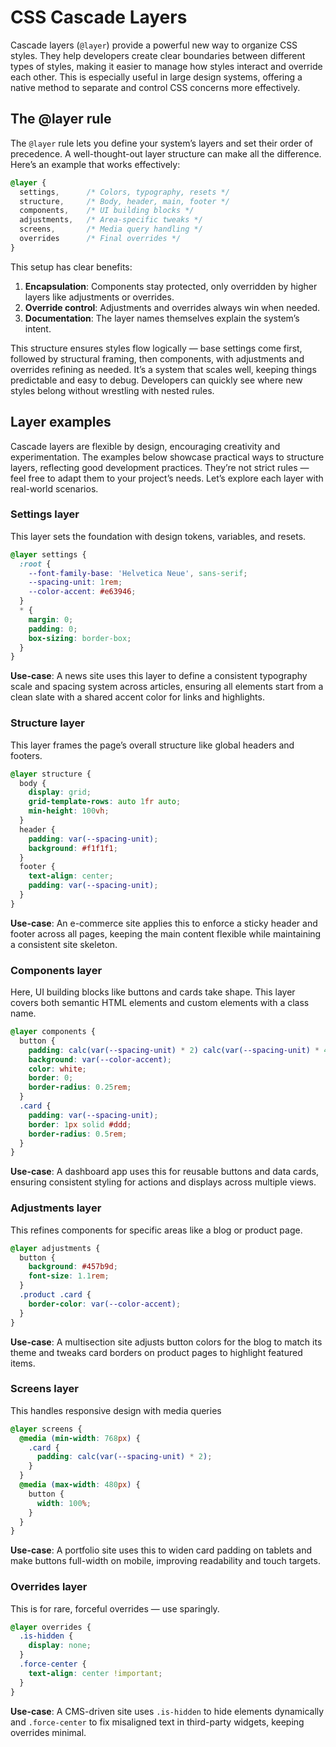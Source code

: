 
# CSS Cascade Layers
Cascade layers (`@layer`) provide a powerful new way to organize CSS styles. They help developers create clear boundaries between different types of styles, making it easier to manage how styles interact and override each other. This is especially useful in large design systems, offering a native method to separate and control CSS concerns more effectively.

## The @layer rule
The `@layer` rule lets you define your system’s layers and set their order of precedence. A well-thought-out layer structure can make all the difference. Here’s an example that works effectively:

```css
@layer {
  settings,      /* Colors, typography, resets */
  structure,     /* Body, header, main, footer */
  components,    /* UI building blocks */
  adjustments,   /* Area-specific tweaks */
  screens,       /* Media query handling */
  overrides      /* Final overrides */
}
```

This setup has clear benefits:
1. **Encapsulation**: Components stay protected, only overridden by higher layers like adjustments or overrides.
2. **Override control**: Adjustments and overrides always win when needed.
3. **Documentation**: The layer names themselves explain the system’s intent.

This structure ensures styles flow logically — base settings come first, followed by structural framing, then components, with adjustments and overrides refining as needed. It’s a system that scales well, keeping things predictable and easy to debug. Developers can quickly see where new styles belong without wrestling with nested rules.


## Layer examples
Cascade layers are flexible by design, encouraging creativity and experimentation. The examples below showcase practical ways to structure layers, reflecting good development practices. They’re not strict rules — feel free to adapt them to your project’s needs. Let’s explore each layer with real-world scenarios.


### Settings layer
This layer sets the foundation with design tokens, variables, and resets.

```css
@layer settings {
  :root {
    --font-family-base: 'Helvetica Neue', sans-serif;
    --spacing-unit: 1rem;
    --color-accent: #e63946;
  }
  * {
    margin: 0;
    padding: 0;
    box-sizing: border-box;
  }
}
```
**Use-case**: A news site uses this layer to define a consistent typography scale and spacing system across articles, ensuring all elements start from a clean slate with a shared accent color for links and highlights.


### Structure layer
This layer frames the page’s overall structure like global headers and footers.

```css
@layer structure {
  body {
    display: grid;
    grid-template-rows: auto 1fr auto;
    min-height: 100vh;
  }
  header {
    padding: var(--spacing-unit);
    background: #f1f1f1;
  }
  footer {
    text-align: center;
    padding: var(--spacing-unit);
  }
}
```
**Use-case**: An e-commerce site applies this to enforce a sticky header and footer across all pages, keeping the main content flexible while maintaining a consistent site skeleton.


### Components layer
Here, UI building blocks like buttons and cards take shape. This layer covers both semantic HTML elements and custom elements with a class name.

```css
@layer components {
  button {
    padding: calc(var(--spacing-unit) * 2) calc(var(--spacing-unit) * 4);
    background: var(--color-accent);
    color: white;
    border: 0;
    border-radius: 0.25rem;
  }
  .card {
    padding: var(--spacing-unit);
    border: 1px solid #ddd;
    border-radius: 0.5rem;
  }
}
```
**Use-case**: A dashboard app uses this for reusable buttons and data cards, ensuring consistent styling for actions and displays across multiple views.


### Adjustments layer
This refines components for specific areas like a blog or product page.
```css
@layer adjustments {
  button {
    background: #457b9d;
    font-size: 1.1rem;
  }
  .product .card {
    border-color: var(--color-accent);
  }
}
```
**Use-case**: A multisection site adjusts button colors for the blog to match its theme and tweaks card borders on product pages to highlight featured items.


### Screens layer
This handles responsive design with media queries

```css
@layer screens {
  @media (min-width: 768px) {
    .card {
      padding: calc(var(--spacing-unit) * 2);
    }
  }
  @media (max-width: 480px) {
    button {
      width: 100%;
    }
  }
}
```
**Use-case**: A portfolio site uses this to widen card padding on tablets and make buttons full-width on mobile, improving readability and touch targets.


### Overrides layer
This is for rare, forceful overrides — use sparingly.
```css
@layer overrides {
  .is-hidden {
    display: none;
  }
  .force-center {
    text-align: center !important;
  }
}
```

**Use-case**: A CMS-driven site uses `.is-hidden` to hide elements dynamically and `.force-center` to fix misaligned text in third-party widgets, keeping overrides minimal.
